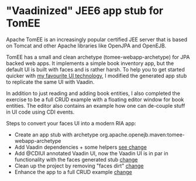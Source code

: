 # "Vaadinized" JEE6 app stub for TomEE

Apache TomEE is an increasingly popular certified JEE server that is based on Tomcat and other Apache libraries like OpenJPA and OpenEJB.

TomEE has a small and clean archetype (tomee-webapp-archetype) for JPA backed web apps. It implements a simple book inventory app, but the default UI is built with faces and is rather harsh. To help you to get started quicker with [my favourite UI technology](https://vaadin.com), I modified the generated app stub to replicate the same UI with Vaadin.

In addition to just reading and adding book entities, I also completed the exercise to be a full CRUD example with a floating editor window for book entities. The editor also contains an example how one can de-couple stuff in UI code using CDI events.

Steps to convert your faces UI into a modern RIA app:

 * Create an app stub with archetype org.apache.openejb.maven:tomee-webapp-archetype
 * Add Vaadin dependencies + some helpers [see change](https://github.com/mstahv/vaadinized-tomee-jee6-app-stub/commit/74fb12f37a8692a64edfa0e10b566ed7fdc14b67)
 * Add @CDIUI annotated Vaadin UI, now the Vaadin UI is in par in functionality with the faces generated stub [change](https://github.com/mstahv/vaadinized-tomee-jee6-app-stub/commit/267eb7a8aa7096c3672b70ace63f1022cbfa8818)
 * Clean up the project by removing "faces dirt" [change](https://github.com/mstahv/vaadinized-tomee-jee6-app-stub/commit/262ebecefc2e16f15f41e566039a17d383256924)
 * Enhance the app to a full CRUD example [change](https://github.com/mstahv/vaadinized-tomee-jee6-app-stub/commit/023ab349bb40c9019ecf5974ec83185c233c0569)

